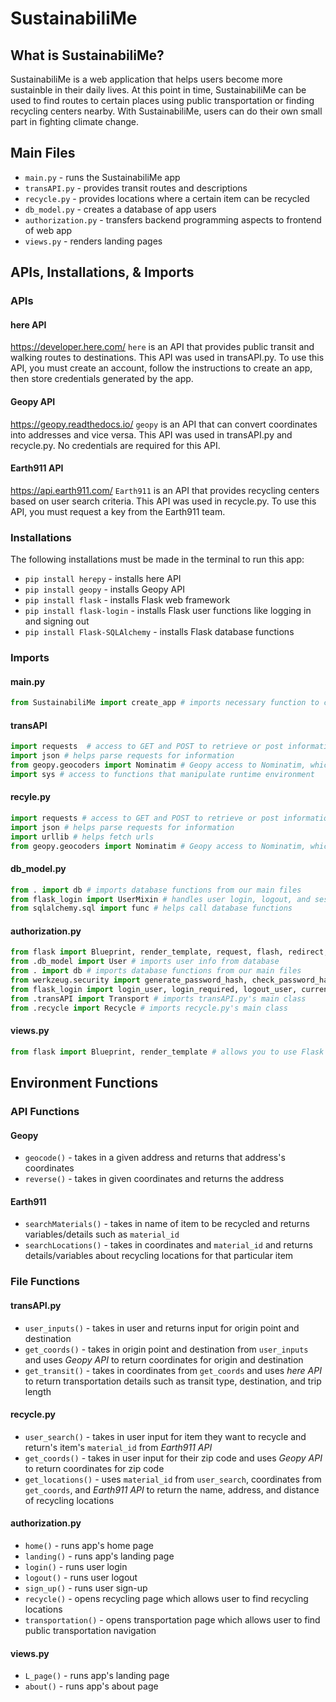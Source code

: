 # SustainabiliMe
## What is SustainabiliMe?
SustainabiliMe is a web application that helps users become more sustainble in their daily lives. At this point in time, SustainabiliMe can be used to find routes to certain places using public transportation or finding recycling centers nearby. With SustainabiliMe, users can do their own small part in fighting climate change.

## Main Files
* `main.py` - runs the SustainabiliMe app
* `transAPI.py` - provides transit routes and descriptions
* `recycle.py` - provides locations where a certain item can be recycled
* `db_model.py` - creates a database of app users
* `authorization.py` - transfers backend programming aspects to frontend of web app
* `views.py` - renders landing pages

## APIs, Installations, & Imports
### APIs
#### here API
https://developer.here.com/
`here` is an API that provides public transit and walking routes to destinations. This API was used in transAPI.py. To use this API, you must create an account, follow the instructions to create an app, then store credentials generated by the app.

#### Geopy API
https://geopy.readthedocs.io/
`geopy` is an API that can convert coordinates into addresses and vice versa. This API was used in transAPI.py and recycle.py. No credentials are required for this API.

#### Earth911 API
https://api.earth911.com/
`Earth911` is an API that provides recycling centers based on user search criteria. This API was used in recycle.py. To use this API, you must request a key from the Earth911 team.

### Installations
The following installations must be made in the terminal to run this app:
* `pip install herepy` - installs here API
* `pip install geopy` - installs Geopy API
* `pip install flask` - installs Flask web framework
* `pip install flask-login` - installs Flask user functions like logging in and signing out
* `pip install Flask-SQLAlchemy` - installs Flask database functions

### Imports
#### main.py
```python
from SustainabiliMe import create_app # imports necessary function to create app
```

#### transAPI
```python
import requests  # access to GET and POST to retrieve or post information
import json # helps parse requests for information
from geopy.geocoders import Nominatim # Geopy access to Nominatim, which searches for addresses
import sys # access to functions that manipulate runtime environment
```

#### recyle.py
```python
import requests # access to GET and POST to retrieve or post information
import json # helps parse requests for information
import urllib # helps fetch urls
from geopy.geocoders import Nominatim # Geopy access to Nominatim, which searches for addresses
```

#### db_model.py
```python
from . import db # imports database functions from our main files
from flask_login import UserMixin # handles user login, logout, and session memory in Flask
from sqlalchemy.sql import func # helps call database functions
```

#### authorization.py
```python
from flask import Blueprint, render_template, request, flash, redirect, url_for # allows you to use Flask as app's web framework and its functions
from .db_model import User # imports user info from database
from . import db # imports database functions from our main files
from werkzeug.security import generate_password_hash, check_password_hash # secure hashing for user passwords
from flask_login import login_user, login_required, logout_user, current_user # imports flask-login functions for handling user sessions
from .transAPI import Transport # imports transAPI.py's main class
from .recycle import Recycle # imports recycle.py's main class
```

#### views.py
```python
from flask import Blueprint, render_template # allows you to use Flask as app's web framework and its functions
```

## Environment Functions
### API Functions
#### Geopy
* `geocode()` - takes in a given address and returns that address's coordinates
* `reverse()` - takes in given coordinates and returns the address

#### Earth911
* `searchMaterials()` - takes in name of item to be recycled and returns variables/details such as `material_id`
* `searchLocations()` - takes in coordinates and `material_id` and returns details/variables about recycling locations for that particular item


### File Functions
#### transAPI.py
* `user_inputs()` - takes in user and returns input for origin point and destination
* `get_coords()` - takes in origin point and destination from `user_inputs` and uses *Geopy API* to return coordinates for origin and destination
* `get_transit()` - takes in coordinates from `get_coords` and uses *here API* to return transportation details such as transit type, destination, and trip length
#### recycle.py
* `user_search()` - takes in user input for item they want to recycle and return's item's `material_id` from *Earth911 API*
* `get_coords()` - takes in user input for their zip code and uses *Geopy API* to return coordinates for zip code
* `get_locations()` - uses `material_id` from `user_search`, coordinates from `get_coords`, and *Earth911 API* to return the name, address, and distance of recycling locations


#### authorization.py
* `home()` - runs app's home page
* `landing()` - runs app's landing page
* `login()` - runs user login 
* `logout()` - runs user logout
* `sign_up()` - runs user sign-up
* `recycle()` - opens recycling page which allows user to find recycling locations
* `transportation()` - opens transportation page which allows user to find public transportation navigation

#### views.py
* `L_page()` - runs app's landing page
* `about()` - runs app's about page